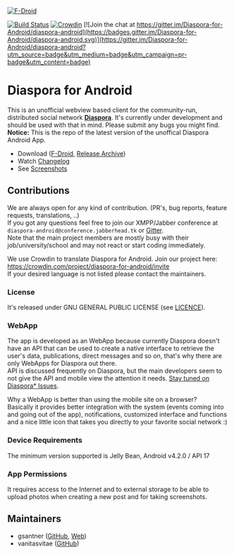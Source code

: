[![F-Droid](https://f-droid.org/wiki/images/0/06/F-Droid-button_get-it-on.png)](https://f-droid.org/repository/browse/?fdid=com.github.dfa.diaspora_android)

[![Build Status](https://travis-ci.org/Diaspora-for-Android/diaspora-android.svg?branch=master)](https://travis-ci.org/Diaspora-for-Android/diaspora-android)
[![Crowdin](https://d322cqt584bo4o.cloudfront.net/diaspora-for-android/localized.svg)](https://crowdin.com/project/diaspora-for-android)
[![Join the chat at https://gitter.im/Diaspora-for-Android/diaspora-android](https://badges.gitter.im/Diaspora-for-Android/diaspora-android.svg)](https://gitter.im/Diaspora-for-Android/diaspora-android?utm_source=badge&utm_medium=badge&utm_campaign=pr-badge&utm_content=badge)


# Diaspora for Android

This is an unofficial webview based client for the community-run, distributed social network **[Diaspora](https://joindiaspora.com/)**. It's currently under development and should be used with that in mind. Please submit any bugs you might find.  
**Notice:** This is the repo of the latest version of the unoffical Diaspora Android App.

- Download ([F-Droid](https://f-droid.org/repository/browse/?fdid=com.github.dfa.diaspora_android), [Release Archive](https://github.com/Diaspora-for-Android/diaspora-android/releases))
- Watch [Changelog](https://github.com/Diaspora-for-Android/diaspora-android/blob/master/CHANGELOG.md)
- See [Screenshots](https://github.com/Diaspora-for-Android/diaspora-android/blob/master/SCREENSHOTS.md)

## Contributions
We are always open for any kind of contribution. (PR's, bug reports, feature requests, translations, ..)  
If you got any questions feel free to join our XMPP/Jabber conference at `diaspora-android@conference.jabberhead.tk` or [Gitter](https://gitter.im/Diaspora-for-Android/diaspora-android).  
Note that the main project members are mostly busy with their job/university/school and may not react or start coding immediately.

We use Crowdin to translate Diaspora for Android. Join our project here:   <https://crowdin.com/project/diaspora-for-android/invite>  
If your desired language is not listed please contact the maintainers.  

### License
It's released under GNU GENERAL PUBLIC LICENSE (see [LICENCE](https://github.com/Diaspora-for-Android/diaspora-android/blob/master/LICENSE.md)).

### WebApp
The app is developed as an WebApp because currently Diaspora doesn't have an API that can be used to create a native interface to retrieve the user's data, publications, direct messages and so on, that's why there are only WebApps for Diaspora out there.  
API is discussed frequently on Diaspora, but the main developers seem to not give the API and mobile view the attention it needs. [Stay tuned on Diaspora* Issues](https://github.com/diaspora/diaspora/labels/api).

Why a WebApp is better than using the mobile site on a browser?  
Basically it provides better integration with the system (events coming into and going out of the app), notifications, customized interface and functions and a nice little icon that takes you directly to your favorite social network :)

### Device Requirements
The minimum version supported is Jelly Bean, Android v4.2.0 / API 17

### App Permissions
It requires access to the Internet and to external storage to be able to upload photos when creating a new post and for taking screenshots.

## Maintainers
- gsantner ([GitHub](https://github.com/gsantner), [Web](https://gsantner.github.io))  
- vanitasvitae ([GitHub](https://github.com/vanitasvitae))
